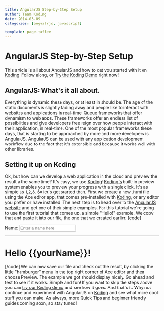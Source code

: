 ```yaml
---
title: AngularJS Step-by-Step Setup
author: Team Koding
date: 2014-03-09
categories: [angualrjs, javascript]

template: page.toffee
---
```


# AngularJS Step-by-Step Setup

This article is all about AngularJS and how to get you started with it on [Koding](https://koding.com). Follow along, or [Try the Koding Demo](https://koding.com/Develop/Teamwork?import=http://tinyurl.com/o39oovy) right now! 

## AngularJS: What's it all about.

Everything is dynamic these days, or at least in should be. The age of the static documents is slightly fading away and people like to interact with websites and applications in real-time. Queue frameworks that offer dynamism to web apps. These frameworks offer an endless list of possibilities and give developers free reign over how people interact with their application, in real-time. One of the most popular frameworks these days, that is starting to be approached by more and more developers is AngularJS. AngularJS can be used with any application development workflow due to the fact that it's extensible and because it works well with other libraries. 

## Setting it up on Koding

Ok, but how can we develop a web application in the cloud and preview the result a the same time? It's easy, we use [Koding](https://koding.com)! [Koding's](https://koding.com) built-in preview system enables you to preview your progress with a single click. It's as simple as 1,2,3. So let's get started then. First we create a new .html file using the Ace editor app, that comes pre-installed with [Koding](https://koding.com), or any editor you prefer or have installed. The next step is to head over to the [AngularJS website](http://angularjs.org/) and get one of their simple examples. For this tutorial we're going to use the first tutorial that comes up, a simple "Hello!" example. We copy that and paste it into our file, the one that we created earlier. [code] <!doctype html> <html ng-app> <head> <script src="https://ajax.googleapis.com/ajax/libs/angularjs/1.2.0/angular.min.js"></script> </head> <body> <div> <label>Name:</label> <input type="text" ng-model="yourName" placeholder="Enter a name here"> <hr> <h1>Hello {{yourName}}!</h1> </div> </body> </html> [/code] We can now save our file and check out the result, by clicking the little "hamburger" menu in the top right corner of Ace editor and then choose Preview. The example we got should display nicely. Go ahead and test to see if it works. Simple and fun! If you want to skip the steps above you can [try our Koding demo](https://koding.com/Develop/Teamwork?import=http://tinyurl.com/o39oovy) and see how it goes. And that's it. Why not continue and experiment with AngularJS on [Koding](https://koding.com) and see what more cool stuff you can make. As always, more Quick Tips and beginner friendly guides coming soon, so stay tuned!